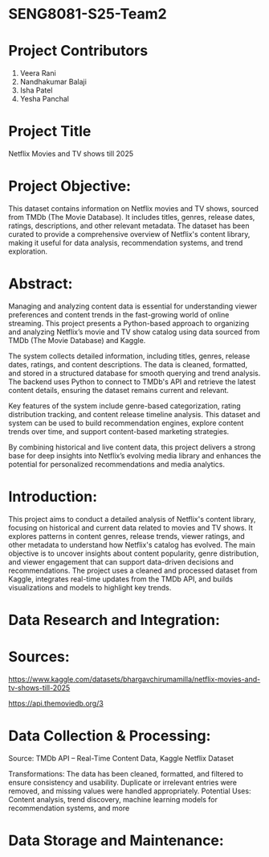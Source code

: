 # SENG8081-S25-Team2

# Project Contributors

1. Veera Rani
2. Nandhakumar Balaji
3. Isha Patel
4. Yesha Panchal

# Project Title

Netflix Movies and TV shows till 2025

# Project Objective:

This dataset contains information on Netflix movies and TV shows, sourced from TMDb (The Movie Database). It includes titles, genres, release dates, ratings, descriptions, and other relevant metadata. The dataset has been curated to provide a comprehensive overview of Netflix's content library, making it useful for data analysis, recommendation systems, and trend exploration.

# Abstract:

Managing and analyzing content data is essential for understanding viewer preferences and content trends in the fast-growing world of online streaming. This project presents a Python-based approach to organizing and analyzing Netflix’s movie and TV show catalog using data sourced from TMDb (The Movie Database) and Kaggle.

The system collects detailed information, including titles, genres, release dates, ratings, and content descriptions. The data is cleaned, formatted, and stored in a structured database for smooth querying and trend analysis. The backend uses Python to connect to TMDb's API and retrieve the latest content details, ensuring the dataset remains current and relevant.

Key features of the system include genre-based categorization, rating distribution tracking, and content release timeline analysis. This dataset and system can be used to build recommendation engines, explore content trends over time, and support content-based marketing strategies.

By combining historical and live content data, this project delivers a strong base for deep insights into Netflix’s evolving media library and enhances the potential for personalized recommendations and media analytics.

# Introduction:

This project aims to conduct a detailed analysis of Netflix's content library, focusing on historical and current data related to movies and TV shows. It explores patterns in content genres, release trends, viewer ratings, and other metadata to understand how Netflix's catalog has evolved. The main objective is to uncover insights about content popularity, genre distribution, and viewer engagement that can support data-driven decisions and recommendations. The project uses a cleaned and processed dataset from Kaggle, integrates real-time updates from the TMDb API, and builds visualizations and models to highlight key trends.

# Data Research and Integration:
               
# Sources:

https://www.kaggle.com/datasets/bhargavchirumamilla/netflix-movies-and-tv-shows-till-2025

https://api.themoviedb.org/3

# Data Collection & Processing:

Source: TMDb API – Real-Time Content Data, Kaggle Netflix Dataset 

Transformations: The data has been cleaned, formatted, and filtered to ensure consistency and usability. Duplicate or irrelevant entries were removed, and missing values were handled appropriately.
Potential Uses: Content analysis, trend discovery, machine learning models for recommendation systems, and more

# Data Storage and Maintenance: 



